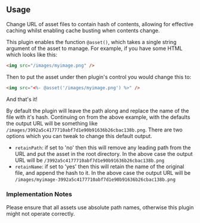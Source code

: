 
<!-- TITLE -->
<!-- BADGES -->
<!-- DESCRIPTION -->
<!-- INSTALL -->

## Usage

Change URL of asset files to contain hash of contents, allowing for effective caching whilst enabling cache busting when contents change.

This plugin enables the function `@asset()`, which takes a single string argument of the asset to manage.  For example, if you have some HTML which looks like this:

``` html
<img src="/images/myimage.png" />
```

Then to put the asset under then plugin's control you would change this to:

``` html
<img src="<%- @asset('/images/myimage.png') %>" />
```

And that's it!

By default the plugin will leave the path along and replace the name of the file with it's hash.  Continuing on from the above example, with the defaults the output URL will be something like `/images/3992a5c4177710abf7d1e90b91636b26cbac138b.png`.  There are two options which you can tweak to change this default output.

- `retainPath`: if set to 'no' then this will remove any leading path from the URL and put the asset in the root directory.  In the above case the output URL will be `/3992a5c4177710abf7d1e90b91636b26cbac138b.png`
- `retainName`: if set to 'yes' then this will retain the name of the original file, and append the hash to it.  In the above case the output URL will be `/images/myimage-3992a5c4177710abf7d1e90b91636b26cbac138b.png`

### Implementation Notes

Please ensure that all assets use absolute path names, otherwise this plugin might not operate correctly.


<!-- HISTORY -->
<!-- CONTRIBUTE -->
<!-- BACKERS -->
<!-- LICENSE -->